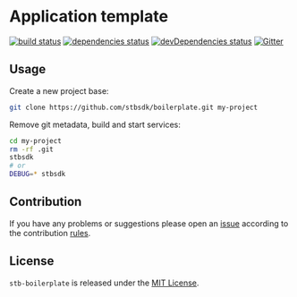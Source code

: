 Application template
====================

[![build status](https://img.shields.io/travis/stbsdk/boilerplate.svg?style=flat-square)](https://travis-ci.org/stbsdk/boilerplate)
[![dependencies status](https://img.shields.io/david/stbsdk/boilerplate.svg?style=flat-square)](https://david-dm.org/stbsdk/boilerplate)
[![devDependencies status](https://img.shields.io/david/dev/stbsdk/boilerplate.svg?style=flat-square)](https://david-dm.org/stbsdk/boilerplate?type=dev)
[![Gitter](https://img.shields.io/badge/gitter-join%20chat-blue.svg?style=flat-square)](https://gitter.im/DarkPark/stbsdk)


## Usage ##

Create a new project base:

```bash
git clone https://github.com/stbsdk/boilerplate.git my-project
```

Remove git metadata, build and start services:

```bash
cd my-project
rm -rf .git
stbsdk
# or
DEBUG=* stbsdk
```


## Contribution ##

If you have any problems or suggestions please open an [issue](https://github.com/stbsdk/boilerplate/issues)
according to the contribution [rules](.github/contributing.md).


## License ##

`stb-boilerplate` is released under the [MIT License](license.md).
